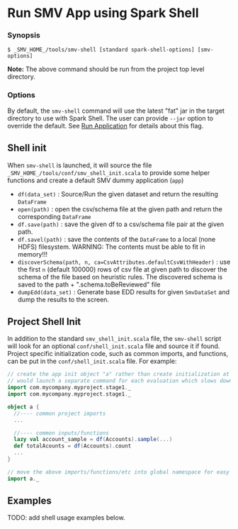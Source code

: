 # Run SMV App using Spark Shell

### Synopsis
```shell
$ _SMV_HOME_/tools/smv-shell [standard spark-shell-options] [smv-options]
```

**Note:**  The above command should be run from the project top level directory.

### Options
By default, the `smv-shell` command will use the latest "fat" jar in the target directory to use with Spark Shell.
The user can provide `--jar` option to override the default.  See [Run Application](run_app.md) for details about this flag.

## Shell init
When `smv-shell` is launched, it will source the file `_SMV_HOME_/tools/conf/smv_shell_init.scala` to provide some
helper functions and create a default SMV dummy application (`app`)

* `df(data_set)` :  Source/Run the given dataset and return the resulting `DataFrame`
* `open(path)` : open the csv/schema file at the given path and return the corresponding `DataFrame`
* `df.save(path)` : save the given df to a csv/schema file pair at the given path.
* `df.savel(path)` : save the contents of the `DataFrame` to a local (none HDFS) filesystem.  WARNING: The contents must be able to fit in memory!!!
* `discoverSchema(path, n, ca=CsvAttributes.defaultCsvWithHeader)` : use the first `n` (default 100000) rows of csv file at given path to discover the schema of the file based on heuristic rules.  The discovered schema is saved to the path + ".schema.toBeReviewed" file
* `dumpEdd(data_set)` : Generate base EDD results for given `SmvDataSet` and dump the results to the screen.

## Project Shell Init
In addition to the standard `smv_shell_init.scala` file, the `smv-shell` script will look for an optional `conf/shell_init.scala` file and source it if found.
Project specific initialization code, such as common imports, and functions, can be put in the `conf/shell_init.scala` file.  For example:

```scala
// create the app init object "a" rather than create initialization at top level because shell
// would launch a separate command for each evaluation which slows down startup considerably.
import com.mycompany.myproject.stage1._
import com.mycompany.myproject.stage1._

object a {
  //---- common project imports
  ...

  //---- common inputs/functions
  lazy val account_sample = df(Accounts).sample(...)
  def totalAcounts = df(Accounts).count
  ...
}

// move the above imports/functions/etc into global namespace for easy access.
import a._
```

## Examples
TODO: add shell usage examples below.
